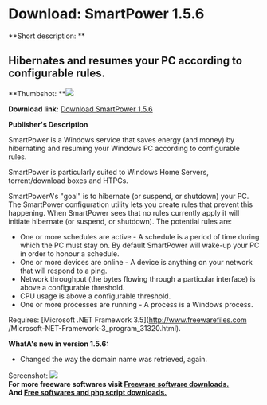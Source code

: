 # Download: SmartPower 1.5.6

**Short description: **

## Hibernates and resumes your PC according to configurable rules.

  
**Thumbshot: **![](http://www.freewarefiles.com/screenshot/smartpower_md.jpg)   
  
**Download link:** [Download SmartPower 1.5.6](http://freesoftwares.boysofts.com/SmartPower_program_64589.html)  
  

**Publisher's Description**  
  

SmartPower is a Windows service that saves energy (and money) by hibernating
and resuming your Windows PC according to configurable rules.

SmartPower is particularly suited to Windows Home Servers, torrent/download
boxes and HTPCs.

SmartPowerA's "goal" is to hibernate (or suspend, or shutdown) your PC. The
SmartPower configuration utility lets you create rules that prevent this
happening. When SmartPower sees that no rules currently apply it will initiate
hibernate (or suspend, or shutdown). The potential rules are:

  * One or more schedules are active - A schedule is a period of time during which the PC must stay on. By default SmartPower will wake-up your PC in order to honour a schedule. 
  * One or more devices are online - A device is anything on your network that will respond to a ping. 
  * Network throughput (the bytes flowing through a particular interface) is above a configurable threshold. 
  * CPU usage is above a configurable threshold. 
  * One or more processes are running - A process is a Windows process. 

Requires: [Microsoft .NET Framework 3.5](http://www.freewarefiles.com
/Microsoft-NET-Framework-3_program_31320.html).

**WhatA's new in version 1.5.6:**

  * Changed the way the domain name was retrieved, again. 

  
  
Screenshot: ![](http://www.freewarefiles.com/screenshot/smartpower.jpg)  
**For more freeware softwares visit [Freeware software downloads.](http://freesoftwares.boysofts.com/)**   
**And [Free softwares and php script downloads.](http://www.boysofts.com/)**


